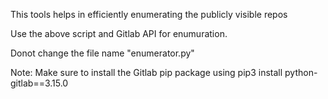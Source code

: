 This tools helps in efficiently enumerating the publicly visible repos

Use the above script and Gitlab API for enumuration.

Donot change the file name "enumerator.py"

Note: Make sure to install the Gitlab pip package using pip3 install python-gitlab==3.15.0
